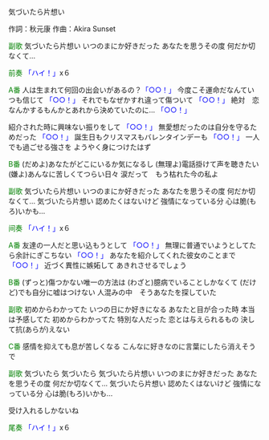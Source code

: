 気づいたら片想い

作詞：秋元康
作曲：Akira Sunset

<font color=green>副歌</font>
気づいたら片想い
いつのまにか好きだった
あなたを思うその度
何だか切なくて…

<font color=green>前奏</font>
<font color=blue>「ハイ！」</font>x６

<font color=green>A番</font>
人は生まれて何回の出会いがあるの？<font color=blue>「○○！」</font> 
今度こそ運命だなんていつも信じて <font color=blue>「○○！」</font> 
それでもなぜかすれ違って傷ついて <font color=blue>「○○！」</font> 
絶対　恋なんかするもんかとあれから決めていたのに… <font color=blue>「○○！」</font> 

紹介された時に興味ない振りをして <font color=blue>「○○！」</font> 
無愛想だったのは自分を守るためだった <font color=blue>「○○！」</font> 
誕生日もクリスマスもバレンタインデーも <font color=blue>「○○！」</font> 
一人でも過ごせる強さを
ようやく身につけたはず

<font color=green>B番</font>
(だめよ)あなたがどこにいるか気になるし
(無理よ)電話掛けて声を聴きたい
(嫌よ)あんなに苦しくてつらい日々
涙だって　もう枯れた今の私よ

<font color=green>副歌</font>
気づいたら片想い
いつのまにか好きだった
あなたを思うその度
何だか切なくて…
気づいたら片想い
認めたくはないけど
強情になっている分
心は脆(もろ)いかも…

<font color=green>间奏</font>
<font color=blue>「ハイ！」</font>x６

<font color=green>A番</font>
友達の一人だと思い込もうとして <font color=blue>「○○！」</font> 
無理に普通でいようとしてたら余計にぎこちない <font color=blue>「○○！」</font> 
あなたを紹介してくれた彼女のことまで <font color=blue>「○○！」</font> 
近づく異性に嫉妬して
あきれさせるでしょう

<font color=green>B番</font>
(ずっと)傷つかない唯一の方法は
(わざと)臆病でいることしかなくて
(だけど)でも自分に嘘はつけない
人混みの中　そうあなたを探していた

<font color=green>副歌</font>
初めからわかってた
いつの日にか好きになる
あなたと目が合った時
本当は予感してた
初めからわかってた
特別な人だった
恋とは与えられるもの
決して抗(あらが)えない

<font color=green>C番</font>
感情を抑えても息が苦しくなる
こんなに好きなのに言葉にしたら消えそうで

<font color=green>副歌</font>
気づいたら
気づいたら
気づいたら片想い
いつのまにか好きだった
あなたを思うその度
何だか切なくて…
気づいたら片想い
認めたくはないけど
強情になっている分
心は脆(もろ)いかも…

受け入れるしかないね

<font color=green>尾奏</font>
<font color=blue>「ハイ！」</font>x６
